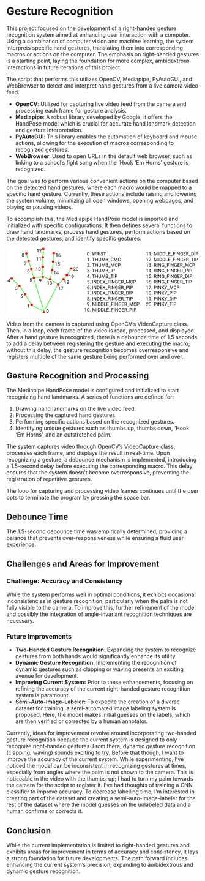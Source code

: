 # Gesture Recognition

This project focused on the development of a right-handed gesture recognition system aimed at enhancing user interaction with a computer. Using a combination of computer vision and machine learning, the system interprets specific hand gestures, translating them into corresponding macros or actions on the computer. The emphasis on right-handed gestures is a starting point, laying the foundation for more complex, ambidextrous interactions in future iterations of this project.

The script that performs this utilizes OpenCV, Mediapipe, PyAutoGUI, and WebBrowser to detect and interpret hand gestures from a live camera video feed.

* **OpenCV**: Utilized for capturing live video feed from the camera and processing each frame for gesture analysis.
* **Mediapipe**: A robust library developed by Google, it offers the HandPose model which is crucial for accurate hand landmark detection and gesture interpretation.
* **PyAutoGUI**: This library enables the automation of keyboard and mouse actions, allowing for the execution of macros corresponding to recognized gestures.
* **WebBrowser**: Used to open URLs in the default web browser, such as linking to a school’s fight song when the ‘Hook ‘Em Horns’ gesture is recognized.

The goal was to perform various convenient actions on the computer based on the detected hand gestures, where each macro would be mapped to a specific hand gesture. Currently, these actions include raising and lowering the system volume, minimizing all open windows, opening webpages, and playing or pausing videos.

To accomplish this, the Mediapipe HandPose model is imported and initialized with specific configurations. It then defines several functions to draw hand landmarks, process hand gestures, perform actions based on the detected gestures, and identify specific gestures.

<p align="center">
  <img src="readme-assets/image.webp" alt="Example Image">
</p>

Video from the camera is captured using OpenCV’s VideoCapture class. Then, in a loop, each frame of the video is read, processed, and displayed. After a hand gesture is recognized, there is a debounce time of 1.5 seconds to add a delay between registering the gesture and executing the macro; without this delay, the gesture recognition becomes overresponsive and registers multiple of the same gesture being performed over and over.

## **Gesture Recognition and Processing**
The Mediapipe HandPose model is configured and initialized to start recognizing hand landmarks. A series of functions are defined for:

1. Drawing hand landmarks on the live video feed.
2. Processing the captured hand gestures.
3. Performing specific actions based on the recognized gestures.
4. Identifying unique gestures such as thumbs up, thumbs down, ‘Hook ‘Em Horns’, and an outstretched palm.
   
The system captures video through OpenCV’s VideoCapture class, processes each frame, and displays the result in real-time. Upon recognizing a gesture, a debounce mechanism is implemented, introducing a 1.5-second delay before executing the corresponding macro. This delay ensures that the system doesn’t become overresponsive, preventing the registration of repetitive gestures.

The loop for capturing and processing video frames continues until the user opts to terminate the program by pressing the space bar.

## **Debounce Time**
The 1.5-second debounce time was empirically determined, providing a balance that prevents over-responsiveness while ensuring a fluid user experience.

## **Challenges and Areas for Improvement**
### **Challenge: Accuracy and Consistency**
While the system performs well in optimal conditions, it exhibits occasional inconsistencies in gesture recognition, particularly when the palm is not fully visible to the camera. To improve this, further refinement of the model and possibly the integration of angle-invariant recognition techniques are necessary.

### **Future Improvements**
* **Two-Handed Gesture Recognition**: Expanding the system to recognize gestures from both hands would significantly enhance its utility.
* **Dynamic Gesture Recognition**: Implementing the recognition of dynamic gestures such as clapping or waving presents an exciting avenue for development.
* **Improving Current System:** Prior to these enhancements, focusing on refining the accuracy of the current right-handed gesture recognition system is paramount.
* **Semi-Auto-Image-Labeler:** To expedite the creation of a diverse dataset for training, a semi-automated image labeling system is proposed. Here, the model makes initial guesses on the labels, which are then verified or corrected by a human annotator.

Currently, ideas for improvement revolve around incorporating two-handed gesture recognition because the current system is designed to only recognize right-handed gestures. From there, dynamic gesture recognition (clapping, waving) sounds exciting to try. Before that though, I want to improve the accuracy of the current system. While experimenting, I’ve noticed the model can be inconsistent in recognizing gestures at times, especially from angles where the palm is not shown to the camera. This is noticeable in the video with the thumbs-up; I had to turn my palm towards the camera for the script to register it. I’ve had thoughts of training a CNN classifier to improve accuracy. To decrease labelling time, I’m interested in creating part of the dataset and creating a semi-auto-image-labeler for the rest of the dataset where the model guesses on the unlabeled data and a human confirms or corrects it.

## Conclusion
While the current implementation is limited to right-handed gestures and exhibits areas for improvement in terms of accuracy and consistency, it lays a strong foundation for future developments. The path forward includes enhancing the current system’s precision, expanding to ambidextrous and dynamic gesture recognition.
